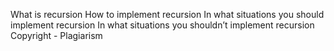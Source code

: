 What is recursion
How to implement recursion
In what situations you should implement recursion
In what situations you shouldn’t implement recursion
Copyright - Plagiarism
